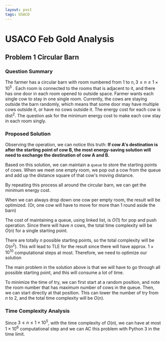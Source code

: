 ```yaml
---
layout: post
tags: USACO
---
```


<head>
    <script src="https://cdn.mathjax.org/mathjax/latest/MathJax.js?config=TeX-AMS-MML_HTMLorMML" type="text/javascript"></script>
    <script type="text/x-mathjax-config">
        MathJax.Hub.Config({
            tex2jax: {
            skipTags: ['script', 'noscript', 'style', 'textarea', 'pre'],
            inlineMath: [ ['$','$'], ["\\(","\\)"] ],
            displayMath: [ ['$$','$$'], ["\\[","\\]"] ],
            }
        });
    </script>
</head>

# USACO Feb Gold Analysis

## Problem 1 Circular Barn

### Question Summary

The farmer has a circular barn with room numbered from 1 to $n, 3\leq n\leq 1\times 10^5$ . Each room is connected to the rooms that is adjacent to it, and there has one door in each room opened to outside space. Farmer wants each single cow to stay in one single room. Currently, the cows are staying outside the barn randomly, which means that some door may have multiple cows outside it, or have no cows outside it. The energy cost for each cow is $\text{dist}^2$. The question ask for the minimum energy cost to make each cow stay in each room singly.

### Proposed Solution

Observing the operation, we can notice this truth: **If cow A's destination is after the starting point of cow B, the most energy-saving solution will need to exchange the destination of cow A and B.**

Based on this solution, we can maintain a `queue` to store the starting points of cows. When we meet one empty room, we pop out a cow from the queue and add up the distance square of that cow's moving distance.

By repeating this process all around the circular barn, we can get the minimum energy cost.

When we can always drop down one cow per empty room, the result will be optimized. (Or, one cow will have to move for more than 1 round aside the barn)

The cost of maintaining a queue, using linked list, is $O(1)$ for pop and push operation. Since there will have $n$ cows, the total time complexity will be $O(n)$ for a single starting point.

There are totally $n$ possible starting points, so the total complexity will be $O(n^2)$. This will lead to TLE for the result since there will have approx.  $1\times 10^{10}$ computational steps at most. Therefore, we need to optimize our solution

The main problem in the solution above is that we will have to go through all possible starting point, and this will consume a lot of time.

To minimize the time of try, we can first start at a random position, and note the room number that has maximum number of cows in the queue. Then, we can start directly at that position. This can lower the number of try from $n$ to 2, and the total time complexity will be $O(n)$.

### Time Complexity Analysis

Since $3\leq n\leq 1\times 10^5$, with the time complexity of $O(n)$, we can have at most $1\times 10^6$ computational step and we can AC this problem with Python 3 in the time limit.